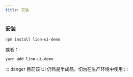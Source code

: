 ```yaml
---
title: 安装
---
```


### 安装


```
npm install lion-ui-demo
```
或者：
```
yarn add lion-ui-demo
```
::: danger
目前该 UI 仍然是半成品，切勿在生产环境中使用
:::